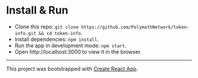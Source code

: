 # Install & Run

- Clone this repo: `git clone https://github.com/PolymathNetwork/token-info.git && cd token-info`.
- Install dependencies: `npm install`.
- Run the app in development mode: `npm start`.
- Open http://localhost:3000 to view it in the browser.

---

This project was bootstrapped with [Create React App](https://github.com/facebook/create-react-app).

